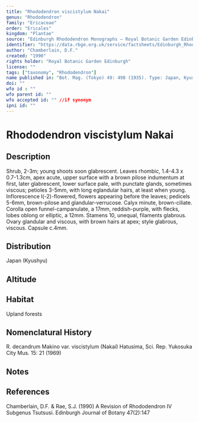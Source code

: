 ```yaml
---
title: "Rhododendron viscistylum Nakai"
genus: "Rhododendron"
family: "Ericaceae"
order: "Ericales"
kingdom: "Plantae"
source: "Edinburgh Rhododendron Monographs – Royal Botanic Garden Edinburgh"
identifier: "https://data.rbge.org.uk/service/factsheets/Edinburgh_Rhododendron_Monographs.xhtml"
author: "Chamberlain, D.F."
created: "1990"
rights holder: "Royal Botanic Garden Edinburgh"
license: ""
tags: ["taxonomy", "Rhododendron"]
name published in: "Bot. Mag. (Tokyo) 49: 498 (1935). Type: Japan, Kyushyu, prov. Osumi, Takakumayama, 5 v 1932, Sugimoto (holo. TI, n.v.)."
doi: ""
wfo id : ""
wfo parent id: ""
wfo accepted id: "" //if synonym                      
ipni id: ""
---
```


                       

# Rhododendron viscistylum Nakai

## Description
Shrub, 2-3m; young shoots soon glabrescent. Leaves rhombic, 1.4-4.3 x 0.7-1.3cm, apex acute, upper surface with a brown pilose indumentum at first, later glabrescent, lower surface pale, with punctate glands, sometimes viscous; petioles 3-5mm, with long eglandular hairs, at least when young. Inflorescence l(-2)-flowered, flowers appearing before the leaves; pedicels 5-6mm, brown-pilose and glandular-verrucose. Calyx minute, brown-ciliate. Corolla open funnel-campanulate, a 17mm, reddish-purple, with flecks, lobes oblong or elliptic, a 12mm. Stamens 10, unequal, filaments glabrous. Ovary glandular and viscous, with brown hairs at apex; style glabrous, viscous. Capsule c.4mm.

## Distribution
Japan (Kyushyu)

## Altitude


## Habitat
Upland forests

## Nomenclatural History
R. decandrum Makino var. viscistylum (Nakai) Hatusima, Sci. Rep. Yukosuka City Mus. 15: 21 (1969)
                       
## Notes


## References

Chamberlain, D.F. & Rae, S.J. (1990) A Revision of Rhododendron IV Subgenus Tsutsusi. Edinburgh Journal of Botany 47(2):147
